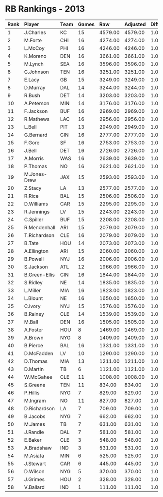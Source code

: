 # RB Rankings - 2013

| Rank | Player        | Team | Games | Raw     | Adjusted | Difficulty | Avg/Game | Typical | Consistency | Trend    |
| :----| :-------------| :----| :-----| :-------| :--------| :----------| :--------| :-------| :-----------| :--------|
| 1    | J.Charles     | KC   | 15    | 4579.00 | 4579.00  | 1.000      | 305.27   | 294.50  | 6/3/6       | +53.4%   |
| 2    | M.Forte       | CHI  | 16    | 4274.00 | 4274.00  | 1.000      | 267.12   | 283.00  | 10/1/5      | +58.4%   |
| 3    | L.McCoy       | PHI  | 16    | 4246.00 | 4246.00  | 1.000      | 265.38   | 276.50  | 8/4/4       | +56.4%   |
| 4    | K.Moreno      | DEN  | 16    | 3661.00 | 3661.00  | 1.000      | 228.81   | 225.00  | 8/1/7       | +93.6%   |
| 5    | M.Lynch       | SEA  | 16    | 3596.00 | 3596.00  | 1.000      | 224.75   | 219.00  | 7/1/8       | +104.5%  |
| 6    | C.Johnson     | TEN  | 16    | 3251.00 | 3251.00  | 1.000      | 203.19   | 206.00  | 9/2/5       | +67.1%   |
| 7    | E.Lacy        | GB   | 15    | 3249.00 | 3249.00  | 1.000      | 216.60   | 231.00  | 8/1/6       | +94.0%   |
| 8    | D.Murray      | DAL  | 14    | 3244.00 | 3244.00  | 1.000      | 231.71   | 239.00  | 8/1/5       | +75.9%   |
| 9    | R.Bush        | DET  | 14    | 3203.00 | 3203.00  | 1.000      | 228.79   | 242.00  | 8/1/5       | +90.1%   |
| 10   | A.Peterson    | MIN  | 14    | 3176.00 | 3176.00  | 1.000      | 226.86   | 224.50  | 7/0/7       | +132.2%  |
| 11   | F.Jackson     | BUF  | 16    | 2969.00 | 2969.00  | 1.000      | 185.56   | 195.50  | 9/1/6       | +63.0%   |
| 12   | R.Mathews     | LAC  | 16    | 2956.00 | 2956.00  | 1.000      | 184.75   | 209.00  | 9/1/6       | +96.8%   |
| 13   | L.Bell        | PIT  | 13    | 2949.00 | 2949.00  | 1.000      | 226.85   | 233.00  | 7/0/6       | +47.5%   |
| 14   | G.Bernard     | CIN  | 16    | 2777.00 | 2777.00  | 1.000      | 173.56   | 180.50  | 8/2/6       | +88.7%   |
| 15   | F.Gore        | SF   | 16    | 2753.00 | 2753.00  | 1.000      | 172.06   | 189.50  | 10/1/5      | +80.9%   |
| 16   | J.Bell        | DET  | 16    | 2726.00 | 2726.00  | 1.000      | 170.38   | 189.00  | 10/0/6      | +174.5%  |
| 17   | A.Morris      | WAS  | 16    | 2639.00 | 2639.00  | 1.000      | 164.94   | 173.00  | 7/4/5       | +48.0%   |
| 18   | P.Thomas      | NO   | 16    | 2621.00 | 2621.00  | 1.000      | 163.81   | 151.00  | 8/0/8       | +116.2%  |
| 19   | M.Jones-Drew  | JAX  | 15    | 2593.00 | 2593.00  | 1.000      | 172.87   | 155.50  | 4/2/9       | +83.9%   |
| 20   | Z.Stacy       | LA   | 13    | 2577.00 | 2577.00  | 1.000      | 198.23   | 187.00  | 6/0/7       | +123.2%  |
| 21   | R.Rice        | BAL  | 15    | 2506.00 | 2506.00  | 1.000      | 167.07   | 166.00  | 8/1/6       | +120.0%  |
| 22   | D.Williams    | CAR  | 15    | 2295.00 | 2295.00  | 1.000      | 153.00   | 149.50  | 8/1/6       | +72.6%   |
| 23   | R.Jennings    | LV   | 15    | 2243.00 | 2243.00  | 1.000      | 149.53   | 146.50  | 8/0/7       | +494.0%  |
| 24   | C.Spiller     | BUF  | 15    | 2208.00 | 2208.00  | 1.000      | 147.20   | 149.50  | 8/1/6       | +130.3%  |
| 25   | R.Mendenhall  | ARI  | 15    | 2079.00 | 2079.00  | 1.000      | 138.60   | 139.50  | 9/2/4       | +66.9%   |
| 26   | T.Richardson  | CLE  | 16    | 2079.00 | 2079.00  | 1.000      | 129.94   | 130.50  | 7/2/7       | +90.8%   |
| 27   | B.Tate        | HOU  | 14    | 2073.00 | 2073.00  | 1.000      | 148.07   | 135.00  | 7/0/7       | +82.4%   |
| 28   | A.Ellington   | ARI  | 15    | 2060.00 | 2060.00  | 1.000      | 137.33   | 136.50  | 7/2/6       | +118.0%  |
| 29   | B.Powell      | NYJ  | 16    | 2006.00 | 2006.00  | 1.000      | 125.38   | 124.50  | 6/3/7       | +104.9%  |
| 30   | S.Jackson     | ATL  | 12    | 1966.00 | 1966.00  | 1.000      | 163.83   | 169.50  | 6/1/5       | +93.9%   |
| 31   | B.Green-Ellis | CIN  | 16    | 1844.00 | 1844.00  | 1.000      | 115.25   | 111.50  | 6/2/8       | +136.5%  |
| 32   | S.Ridley      | NE   | 14    | 1835.00 | 1835.00  | 1.000      | 131.07   | 115.50  | 7/1/6       | +162.6%  |
| 33   | L.Miller      | MIA  | 16    | 1823.00 | 1823.00  | 1.000      | 113.94   | 119.50  | 8/2/6       | +159.6%  |
| 34   | L.Blount      | NE   | 16    | 1650.00 | 1650.00  | 1.000      | 103.12   | 83.00   | 5/3/8       | +250.8%  |
| 35   | C.Ivory       | NYJ  | 15    | 1576.00 | 1576.00  | 1.000      | 105.07   | 107.00  | 8/1/6       | +342.9%  |
| 36   | B.Rainey      | CLE  | 14    | 1539.00 | 1539.00  | 1.000      | 109.93   | 83.50   | 7/1/6       | +532.9%  |
| 37   | M.Ball        | DEN  | 16    | 1505.00 | 1505.00  | 1.000      | 94.06    | 102.00  | 8/1/7       | +291.8%  |
| 38   | A.Foster      | HOU  | 8     | 1469.00 | 1469.00  | 1.000      | 183.62   | 206.50  | 3/2/3       | INACTIVE |
| 39   | A.Brown       | NYG  | 8     | 1409.00 | 1409.00  | 1.000      | 176.12   | 186.00  | 3/2/3       | +104.3%  |
| 40   | B.Pierce      | BAL  | 16    | 1331.00 | 1331.00  | 1.000      | 83.19    | 78.00   | 9/1/6       | +160.7%  |
| 41   | D.McFadden    | LV   | 10    | 1290.00 | 1290.00  | 1.000      | 129.00   | 125.00  | 6/0/4       | +241.8%  |
| 42   | D.Thomas      | MIA  | 13    | 1211.00 | 1211.00  | 1.000      | 93.15    | 77.00   | 4/1/8       | +176.0%  |
| 43   | D.Martin      | TB   | 6     | 1121.00 | 1121.00  | 1.000      | 186.83   | 199.00  | 3/1/2       | INACTIVE |
| 44   | W.McGahee     | CLE  | 11    | 1008.00 | 1008.00  | 1.000      | 91.64    | 75.50   | 3/2/6       | INACTIVE |
| 45   | S.Greene      | TEN  | 11    | 834.00  | 834.00   | 1.000      | 75.82    | 86.50   | 7/0/4       | +548.2%  |
| 46   | P.Hillis      | NYG  | 7     | 829.00  | 829.00   | 1.000      | 118.43   | 123.50  | 4/0/3       | +159.3%  |
| 47   | M.Ingram      | NO   | 11    | 827.00  | 827.00   | 1.000      | 75.18    | 53.50   | 6/0/5       | +212.7%  |
| 48   | D.Richardson  | LA   | 7     | 709.00  | 709.00   | 1.000      | 101.29   | 105.50  | 5/0/2       | INACTIVE |
| 49   | B.Jacobs      | NYG  | 7     | 662.00  | 662.00   | 1.000      | 94.57    | 63.00   | 2/0/5       | INACTIVE |
| 50   | M.James       | TB   | 7     | 631.00  | 631.00   | 1.000      | 90.14    | 77.00   | 4/0/3       | INACTIVE |
| 51   | J.Randle      | DAL  | 7     | 581.00  | 581.00   | 1.000      | 83.00    | 68.50   | 3/0/4       | +7087.5% |
| 52   | E.Baker       | CLE  | 3     | 548.00  | 548.00   | 1.000      | 182.67   | 182.67  | 1/0/2       | N/A      |
| 53   | A.Bradshaw    | IND  | 3     | 531.00  | 531.00   | 1.000      | 177.00   | 177.00  | 1/0/2       | INACTIVE |
| 54   | M.Asiata      | MIN  | 6     | 525.00  | 525.00   | 1.000      | 87.50    | 90.00   | 4/0/2       | +0.0%    |
| 55   | J.Stewart     | CAR  | 6     | 445.00  | 445.00   | 1.000      | 74.17    | 76.00   | 3/0/3       | INACTIVE |
| 56   | D.Wilson      | NYG  | 5     | 370.00  | 370.00   | 1.000      | 74.00    | 65.00   | 2/0/3       | INACTIVE |
| 57   | J.Grimes      | HOU  | 2     | 328.00  | 328.00   | 1.000      | 164.00   | 164.00  | 1/0/1       | N/A      |
| 58   | V.Ballard     | IND  | 1     | 111.00  | 111.00   | 1.000      | 111.00   | 111.00  | 0/1/0       | INACTIVE |

